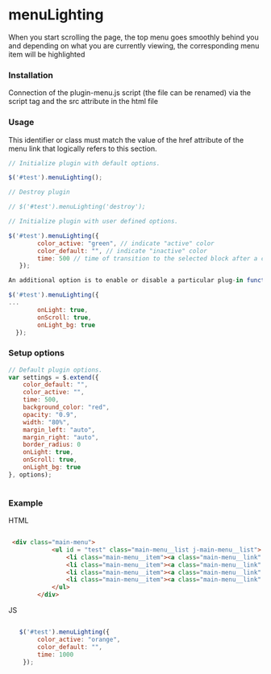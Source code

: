 # menuLighting

When you start scrolling the page, the top menu goes smoothly behind you and depending on what you are currently viewing, the corresponding menu item will be highlighted 

### Installation

Connection of the plugin-menu.js script (the file can be renamed) via the script tag and the src attribute in the html file

### Usage


This identifier or class must match the value of the href attribute of the menu link that logically refers to this section.

```js
// Initialize plugin with default options.

$('#test').menuLighting();

// Destroy plugin 

// $('#test').menuLighting('destroy');

// Initialize plugin with user defined options.

$('#test').menuLighting({
    	color_active: "green", // indicate "active" color
    	color_default: "", // indicate "inactive" color
        time: 500 // time of transition to the selected block after a click on the menu link
   });

An additional option is to enable or disable a particular plug-in functionality (by adding true / false). By default, these are the functions onScroll, onClick, onLight_bg:

$('#test').menuLighting({
...
        onLight: true,
        onScroll: true,
        onLight_bg: true
  });
```

### Setup options

```js
// Default plugin options.
var settings = $.extend({
    color_default: "",
    color_active: "",
    time: 500,
    background_color: "red",
    opacity: "0.9",
    width: "80%",
    margin_left: "auto",
    margin_right: "auto",
    border_radius: 0
    onLight: true,
    onScroll: true,
    onLight_bg: true
}, options);
     
```

### Example

HTML

```HTML

 <div class="main-menu">
            <ul id = "test" class="main-menu__list j-main-menu__list">
                <li class="main-menu__item"><a class="main-menu__link" href="#main">Main</a></li>
                <li class="main-menu__item"><a class="main-menu__link" href="#services">Services/a></li>
                <li class="main-menu__item"><a class="main-menu__link" href="#equipment">Equipment</a></li>
                <li class="main-menu__item"><a class="main-menu__link" href="#contacts">Contacts</a></li>
            </ul>
        </div>
```

JS

```js

   $('#test').menuLighting({
    	color_active: "orange",
    	color_default: "",
        time: 1000
    });

```
